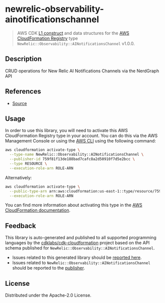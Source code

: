 # newrelic-observability-ainotificationschannel

> AWS CDK [L1 construct] and data structures for the [AWS CloudFormation Registry] type `NewRelic::Observability::AINotificationsChannel` v1.0.0.

[L1 construct]: https://docs.aws.amazon.com/cdk/latest/guide/constructs.html
[AWS CloudFormation Registry]: https://docs.aws.amazon.com/AWSCloudFormation/latest/UserGuide/registry.html

## Description

CRUD operations for New Relic AI Notifications Channels via the NerdGraph API

## References

* [Source](https://github.com/newrelic/newrelic-cloudformation-resource-providers-ainotificationschannel.git)

## Usage

In order to use this library, you will need to activate this AWS CloudFormation Registry type in your account. You can do this via the AWS Management Console or using the [AWS CLI](https://aws.amazon.com/cli/) using the following command:

```sh
aws cloudformation activate-type \
  --type-name NewRelic::Observability::AINotificationsChannel \
  --publisher-id 759f81f13de188bad7cafc8a2d50910f7d5e2bcc \
  --type RESOURCE \
  --execution-role-arn ROLE-ARN
```

Alternatively:

```sh
aws cloudformation activate-type \
  --public-type-arn arn:aws:cloudformation:us-east-1::type/resource/759f81f13de188bad7cafc8a2d50910f7d5e2bcc/NewRelic-Observability-AINotificationsChannel \
  --execution-role-arn ROLE-ARN
```

You can find more information about activating this type in the [AWS CloudFormation documentation](https://docs.aws.amazon.com/AWSCloudFormation/latest/UserGuide/registry-public.html).

## Feedback

This library is auto-generated and published to all supported programming languages by the [cdklabs/cdk-cloudformation] project based on the API schema published for `NewRelic::Observability::AINotificationsChannel`.

* Issues related to this generated library should be [reported here](https://github.com/cdklabs/cdk-cloudformation/issues/new?title=Issue+with+%40cdk-cloudformation%2Fnewrelic-observability-ainotificationschannel+v1.0.0).
* Issues related to `NewRelic::Observability::AINotificationsChannel` should be reported to the [publisher](https://github.com/newrelic/newrelic-cloudformation-resource-providers-ainotificationschannel.git).

[cdklabs/cdk-cloudformation]: https://github.com/cdklabs/cdk-cloudformation

## License

Distributed under the Apache-2.0 License.
